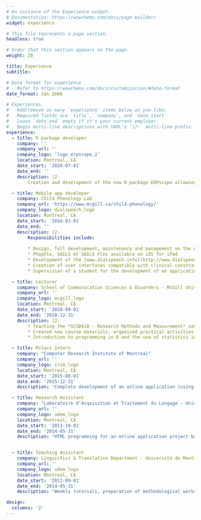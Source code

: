 ```yaml
---
# An instance of the Experience widget.
# Documentation: https://wowchemy.com/docs/page-builder/
widget: experience

# This file represents a page section.
headless: true

# Order that this section appears on the page.
weight: 20

title: Experience
subtitle:

# Date format for experience
#   Refer to https://wowchemy.com/docs/customization/#date-format
date_format: Jan 2006

# Experiences.
#   Add/remove as many `experience` items below as you like.
#   Required fields are `title`, `company`, and `date_start`.
#   Leave `date_end` empty if it's your current employer.
#   Begin multi-line descriptions with YAML's `|2-` multi-line prefix.
experience:
  - title: R package developer
    company: ''
    company_url: ''
    company_logo: 'logo_erpscope_2'
    location: Montreal, CA
    date_start: '2020-07-01'
    date_end: ''
    description: |2-
        Creation and development of the new R package ERPscope allowing to easily visualize and analyze event-related potentials (a neuroimaging technique based on EEG). The code and the documentation are available on [www.erpscope.org](http://www.erpscope.org)  

  - title: Mobile app developer
    company: Child Phonology Lab
    company_url: 'https://www.mcgill.ca/child-phonology/'
    company_logo: dialspeech_logo
    location: Montreal, CA
    date_start: '2016-01-01'
    date_end: ''
    description: |2-
        Responsibilities include:
        
        * Design, full development, maintenance and management on the AppStore Connect of three iPad applications, based on Ionic, Angular, and HTML-CSS-Javascript technologies
        * Phophlo, SAILS et SAILS Flex available on iOS for iPad
        * Development of the [www.dialspeech.info](http://www.dialspeech.info) website to present the applications and user guides
        * Creation of user interfaces compatible with clinical constraints and those of a school environment
        * Supervision of a student for the development of an application based on Flutter technology

  - title: Lecturer
    company: School of Communication Sciences & Disorders - McGill University
    company_url: ''
    company_logo: mcgill_logo
    location: Montreal, CA
    date_start: '2018-09-01'
    date_end: '2018-12-31'
    description: |2-
        * Teaching the *SCSD618 - Research Methods and Measurement* seminar of the Master of Speech-Language Pathology program
        * Created new course materials, organized practical activities and evaluations over 13 weeks
        * Introduction to programming in R and the use of statistics in a clinical research context

  - title: Mitacs Intern
    company: "Computer Research Institute of Montreal"
    company_url: ''
    company_logo: crim_logo
    location: Montreal, CA
    date_start: '2015-08-01'
    date_end: '2015-12-31'
    description: "Complete development of an online application (using Angular) running on tablets and computers, and based on an online database (CouchDB, PouchDB & Express JS)"

  - title: Research Assistant
    company: "Laboratoire d’Acquisition et Traitement du Langage - Université de Montréal & iLanguage Lab"
    company_url: ''
    company_logo: udem_logo
    location: Montreal, CA
    date_start: '2013-10-01'
    date_end: '2014-05-31'
    description: "HTML programming for an online application project based on the MontageJS framework and mentoring of a student studying in the bachelor in speech and language therapy"


  - title: Teaching Assistant
    company: Linguistics & Translation Department - Université de Montréal
    company_url: ''
    company_logo: udem_logo
    location: Montreal, CA
    date_start: '2011-09-01'
    date_end: '2014-05-31'
    description: "Weekly tutorials, preparation of methodological worksheets, learning activities, exam topics & correction for 5 linguistics and translation courses: Computer Tools for Translators (2011 to 2012), Language and Technology (2011), Notions of Syntax (2012 to 2014), Syntax (2013) and Lexicology, Semantics and Morphology (2013)"

design:
  columns: '2'
---
```

